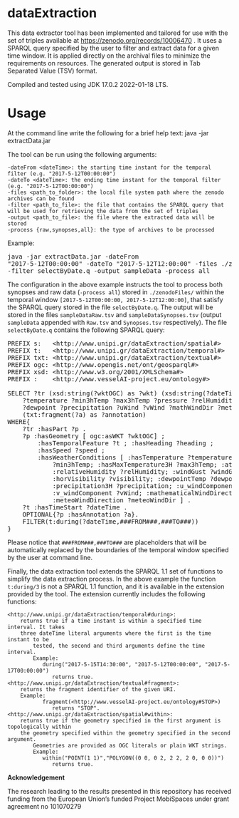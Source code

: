# dataExtraction
This data extractor tool has been implemented and tailored for use with the set of triples available at https://zenodo.org/records/10006470 . It uses a SPARQL query specified by the user to filter and extract data for a given time window. It is applied directly on the archival files to minimize the requirements on resources. The generated output is stored in Tab Separated Value (TSV) format. 

Compiled and tested using JDK 17.0.2 2022-01-18 LTS.

# Usage
At the command line write the following for a brief help text:
java -jar extractData.jar

The tool can be run using the following arguments:

	-dateFrom <dateTime>: the starting time instant for the temporal filter (e.g. "2017-5-12T00:00:00")
	-dateTo <dateTime>: the ending time instant for the temporal filter (e.g. "2017-5-12T00:00:00")
	-files <path_to_folder>: the local file system path where the zenodo archives can be found
	-filter <path_to_file>: the file that contains the SPARQL query that will be used for retrieving the data from the set of triples
	-output <path_to_file>: the file where the extracted data will be stored
	-process {raw,synopses,all}: the type of archives to be processed
Example:
	<pre>java -jar extractData.jar -dateFrom "2017-5-12T00:00:00" -dateTo "2017-5-12T12:00:00" -files ./zenodoFiles/ -filter selectByDate.q -output sampleData -process all</pre>
 
The configuration in the above example instructs the tool to process both synopses and raw data (`-process all`) stored in `./zenodoFiles/` within the temporal window `[2017-5-12T00:00:00, 2017-5-12T12:00:00]`, that satisfy the SPARQL query stored in the file `selectByDate.q`. The output will be stored in the files `sampleDataRaw.tsv` and `sampleDataSynopses.tsv` (output `sampleData` appended with `Raw.tsv` and `Synopses.tsv` respectively). The file `selectByDate.q` contains the following SPARQL query:

<pre>
PREFIX s:   &lt;http://www.unipi.gr/dataExtraction/spatial#&gt;
PREFIX t:   &lt;http://www.unipi.gr/dataExtraction/temporal#&gt;
PREFIX txt: &lt;http://www.unipi.gr/dataExtraction/textual#&gt;
PREFIX ogc: &lt;http://www.opengis.net/ont/geosparql#&gt;
PREFIX xsd: &lt;http://www.w3.org/2001/XMLSchema#&gt;
PREFIX :    &lt;http://www.vesselAI-project.eu/ontology#&gt;

SELECT ?tr (xsd:string(?wktOGC) as ?wkt) (xsd:string(?dateTime) as ?dtime) ?heading ?speed 
	?temperature ?min3hTemp ?max3hTemp ?pressure ?relHumidity ?windGust ?visibility 
	?dewpoint ?precipitation ?uWind ?vWind ?mathWindDir ?meteoWindDir 
	(txt:fragment(?a) as ?annotation)
WHERE{
	?tr :hasPart ?p .
	?p :hasGeometry [ ogc:asWKT ?wktOGC] ; 
		:hasTemporalFeature ?t ; :hasHeading ?heading ; 
		:hasSpeed ?speed ; 
		:hasWeatherConditions [ :hasTemperature ?temperature; :hasMinTemperature3H 
			?min3hTemp; :hasMaxTemperature3H ?max3hTemp; :atmPressureMSL ?pressure; 
			:relativeHumidity ?relHumidity; :windGust ?windGust; 
			:horVisibility ?visibility; :dewpointTemp ?dewpoint; 
			:precipitation3H ?precipitation; :u_windComponent ?uWind; 
			:v_windComponent ?vWind; :mathematicalWindDirection ?mathWindDir; 
			:meteoWindDirection ?meteoWindDir ] .
	?t :hasTimeStart ?dateTime .
	OPTIONAL{?p :hasAnnotation ?a}.
	FILTER(t:during(?dateTime,###FROM###,###TO###))
}
</pre>

Please notice that `###FROM###,###TO###` are placeholders that will be automatically replaced by the boundaries of the temporal window specified by the user at command line. 

Finally, the data extraction tool extends the SPARQL 1.1 set of functions to simplify the data extraction process. In the above example the function `t:during/3` is not a SPARQL 1.1 function, and it is available in the extension provided by the tool. The extension currently includes the following functions:

	<http://www.unipi.gr/dataExtraction/temporal#during>: 
 		returns true if a time instant is within a specified time interval. It takes 
   		three dateTime literal arguments where the first is the time instant to be 
     		tested, the second and third arguments define the time interval. 
     		Example:
       		   during("2017-5-15T14:30:00", "2017-5-12T00:00:00", "2017-5-17T00:00:00") 
       		      returns true.
 	<http://www.unipi.gr/dataExtraction/textual#fragment>: 
  		returns the fragment identifier of the given URI. 
  		Example:
    		   fragment(<http://www.vesselAI-project.eu/ontology#STOP>) 
    		      returns "STOP".
	<http://www.unipi.gr/dataExtraction/spatial#within>: 
 		returns true if the geometry specified in the first argument is topologically within
   		the geometry specified within the geometry specified in the second argument. 
     		Geometries are provided as OGC literals or plain WKT strings. 
     		Example:
       		   within("POINT(1 1)","POLYGON((0 0, 0 2, 2 2, 2 0, 0 0))") 
       		      returns true.


**Acknowledgement**

The research leading to the results presented in this repository has received funding from the European Union’s funded Project MobiSpaces under grant agreement no 101070279

